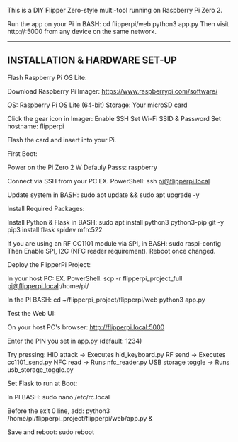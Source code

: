 
This is a DIY Flipper Zero-style multi-tool running on Raspberry Pi Zero 2.


Run the app on your Pi in BASH:
cd flipperpi/web
python3 app.py
Then visit http://<Pi-IP>:5000 from any device on the same network.






-------------------------------------------------------------------------------
INSTALLATION & HARDWARE SET-UP
-------------------------------------------------------------------------------


Flash Raspberry Pi OS Lite:

Download Raspberry Pi Imager:
https://www.raspberrypi.com/software/

OS: Raspberry Pi OS Lite (64-bit)
Storage: Your microSD card

Click the gear icon in Imager:
Enable SSH
Set Wi-Fi SSID & Password
Set hostname: flipperpi

Flash the card and insert into your Pi.






First Boot:

Power on the Pi Zero 2 W
Defauly Passs: raspberry

Connect via SSH from your PC
EX. PowerShell: ssh pi@flipperpi.local

Update system in BASH:
sudo apt update && sudo apt upgrade -y






Install Required Packages:

Install Python & Flask in BASH:
sudo apt install python3 python3-pip git -y
pip3 install flask spidev mfrc522

If you are using an RF CC1101 module via SPI, in BASH:
sudo raspi-config
Then Enable SPI, I2C (NFC reader requirement). Reboot once changed.







Deploy the FlipperPi Project:

In your host PC:
EX. PowerShell: scp -r flipperpi_project_full pi@flipperpi.local:/home/pi/

In the PI BASH:
cd ~/flipperpi_project/flipperpi/web
python3 app.py






Test the Web UI:

On your host PC's browser: http://flipperpi.local:5000

Enter the PIN you set in app.py (default: 1234)

Try pressing:
HID attack → Executes hid_keyboard.py
RF send → Executes cc1101_send.py
NFC read → Runs nfc_reader.py
USB storage toggle → Runs usb_storage_toggle.py







Set Flask to run at Boot:

In PI BASH:
sudo nano /etc/rc.local

Before the exit 0 line, add:
python3 /home/pi/flipperpi_project/flipperpi/web/app.py &

Save and reboot:
sudo reboot



